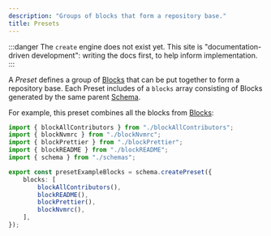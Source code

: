 ```yaml
---
description: "Groups of blocks that form a repository base."
title: Presets
---
```


:::danger
The `create` engine does not exist yet.
This site is "documentation-driven development": writing the docs first, to help inform implementation.
:::

A _Preset_ defines a group of [Blocks](./blocks) that can be put together to form a repository base.
Each Preset includes of a `blocks` array consisting of Blocks generated by the same parent [Schema](./schemas).

For example, this preset combines all the blocks from [Blocks](./blocks):

```ts
import { blockAllContributors } from "./blockAllContributors";
import { blockNvmrc } from "./blockNvmrc";
import { blockPrettier } from "./blockPrettier";
import { blockREADME } from "./blockREADME";
import { schema } from "./schemas";

export const presetExampleBlocks = schema.createPreset({
	blocks: [
		blockAllContributors(),
		blockREADME(),
		blockPrettier(),
		blockNvmrc(),
	],
});
```
